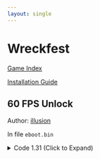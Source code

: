 ```yaml
---
layout: single
---
```


# Wreckfest

[Game Index](/patch/#patches)

[Installation Guide](https://illusion0001.github.io/install-instructions/)

## 60 FPS Unlock

Author: [illusion](https://twitter.com/illusion0002)

In file `eboot.bin`

<details>
<summary>Code 1.31 (Click to Expand)</summary>

{% highlight yml %}
- game: "Wreckfest"
  app_ver: "01.31"
  patch_ver: "1.0"
  name: "60 FPS Unlock"
  author: "illusion"
  note: "\n60FPS 99% of the time. No need for resolution patch.\nUses adapative sync."
  arch: generic_orbis
  enabled: False # Todo: move this to a separate file
  patch_list:
        - [ bytes, 0x14460B, "95" ]
{% endhighlight %}

</details>
